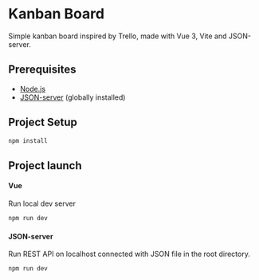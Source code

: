# Kanban Board

Simple kanban board inspired by Trello, made with Vue 3, Vite and JSON-server.

## Prerequisites

-   [Node.js](https://nodejs.org/en/)
-   [JSON-server](https://www.npmjs.com/package/json-server) (globally installed)

## Project Setup

```sh
npm install
```

## Project launch

#### Vue

Run local dev server

```sh
npm run dev
```

#### JSON-server

Run REST API on localhost connected with JSON file in the root directory.

```sh
npm run dev
```

